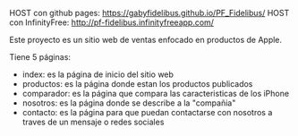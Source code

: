 HOST con github pages: https://gabyfidelibus.github.io/PF_Fidelibus/
HOST con InfinityFree: http://pf-fidelibus.infinityfreeapp.com/

Este proyecto es un sitio web de ventas enfocado en productos de Apple.

Tiene 5 páginas:
 * index: es la página de inicio del sitio web
 * productos: es la página donde estan los productos publicados
 * comparador: es la página que compara las caracteristicas de los iPhone
 * nosotros: es la página donde se describe a la "compañia"
 * contacto: es la página para que puedan contactarse con nosotros a traves de un mensaje o redes sociales
